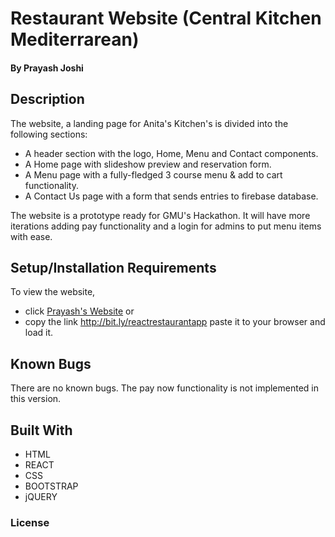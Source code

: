 
# Restaurant Website (Central Kitchen Mediterrarean)

#### By Prayash Joshi

## Description
The website, a landing page for Anita's Kitchen's is divided into the following sections:

* A header section with the logo, Home, Menu and Contact components.
* A Home page with slideshow preview and reservation form.
* A Menu page with a fully-fledged 3 course menu & add to cart functionality.
* A Contact Us page with a form that sends entries to firebase database.

The website is a prototype ready for GMU's Hackathon. It will have more iterations adding pay functionality and a login for admins to put menu items with ease. 


## Setup/Installation Requirements

To view the website, 
* click [Prayash's Website](bit.ly/reactrestaurantapp)
or 
* copy the link http://bit.ly/reactrestaurantapp paste it to your browser and load it.  


## Known Bugs

There are no known bugs. The pay now functionality is not implemented in this version. 

## Built With

* HTML
* REACT
* CSS
* BOOTSTRAP
* jQUERY

### License
